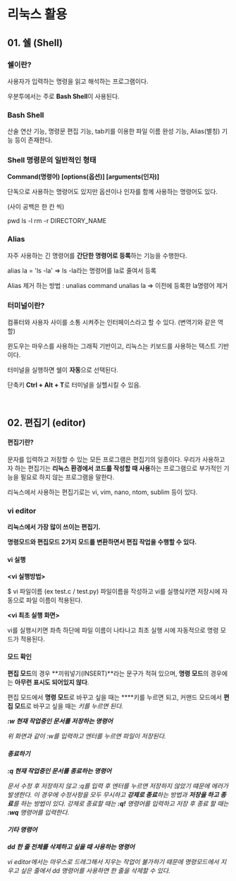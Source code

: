# 리눅스 활용

## **01. 쉘 (Shell)**

### 쉘이란?

사용자가 입력하는 명령을 읽고 해석하는 프로그램이다.

우분투에서는 주로 **Bash Shell**이 사용된다.

### Bash Shell

산술 연산 기능, 명령문 편집 기능, tab키를 이용한 파일 이름 완성 기능, Alias(별칭) 기능 등이 존재한다.

### Shell 명령문의 일반적인 형태

**Command(명령어) [options(옵션)] [arguments(인자)]**

단독으로 사용하는 명령어도 있지만 옵션이나 인자를 함께 사용하는 명령어도 있다.

(사이 공백은 한 칸 씩)

pwd
ls -l
rm -r DIRECTORY_NAME

### Alias

자주 사용하는 긴 명령어를 **간단한 명령어로 등록**하는 기능을 수행한다.

alias la = 'ls -la'
⇒ ls -la라는 명령어를 la로 줄여서 등록

Alias 제거 하는 방법 : unalias command
unalias la 
⇒ 이전에 등록한 la명령어 제거

### 터미널이란?

컴퓨터와 사용자 사이를 소통 시켜주는 인터페이스라고 할 수 있다. (변역기와 같은 역할)

윈도우는 마우스를 사용하는 그래픽 기반이고, 리눅스는 키보드를 사용하는 텍스트 기반이다.

터미널을 실행하면 쉘이 **자동**으로 선택된다.

단축키 **Ctrl + Alt + T**로 터미널을 실핼시킬 수 있음.

<br>

## 02. 편집기 (editor)

#### 편집기란?

문자를 입력하고 저장할 수 있는 모든 프로그램은 편집기의 일종이다. 우리가 사용하고자 하는 편집기는 **리눅스 환경에서 코드를 작성할 때 사용**하는 프로그램으로 부가적인 기능을 필요로 하지 않는 프로그램을 말한다.

리눅스에서 사용하는 편집기로는 vi, vim, nano, ntom, sublim 등이 있다.

### vi editor

**리눅스에서 가장 많이 쓰이는 편집기.**

**명령모드와 편집모드 2가지 모드를 변환하면서 편집 작업을 수행할 수 있다.**

#### vi 실행

**<vi 실행방법>**

$ vi 파일이름 (ex test.c / test.py)
파일이름을 작성하고 vi를 실행싴키면 저장시에 자동으로 파일 이름이 적용된다.


**<vi 최초 실행 화면>**

vi를 실행시키면 좌측 하단에 파일 이름이 나타나고 최초 실행 시에 자동적으로 명령 모드가 적용된다.

#### 모드 확인

**편집 모드**의 경우 **끼워넣기(INSERT)**라는 문구가 적혀 있으며, **명령 모드**의 경우에는 **아무런 표시도 되어있지 않다**.

편집 모드에서 **명령 모드**로 바꾸고 싶을 때는 **<esc>**키를 누르면 되고, 커맨드 모드에서 **편집 모드**로 바꾸고 싶을 때는 **<i>** 키를 누르면 된다.

**:w  현재 작업중인 문서를 저장하는 명령어**

위 화면과 같이 :w를 입력하고 엔터를 누르면 파일이 저장된다.

#### 종료하기

**:q  현재 작업중인 문서를 종료하는 명령어**

문서 수정 후 저장하지 않고 :q를 입력 후 엔터를 누르면 저장하지 않았기 떄문에 에러가 발생한다. 이 경우에 수정사항을 모두 무시하고 **강제로 종료**하는 방법과 **저장을 하고 종료**를 하는 방법이 있다.
강제로 종료할 때는 **:q!** 명령어를 입력하고 저장 후 종료 할 때는 **:wq** 명령어를 입력한다.

#### 기타 명령어

**dd  한 줄 전체를 삭제하고 싶을 때 사용하는 명령어**

vi editor에서는 마우스로 드래그해서 지우는 작업이 불가하기 때문에 명령모드에서 지우고 싶은 줄에서 dd 명령어를 사용하면 한 줄을 삭제할 수 있다.
